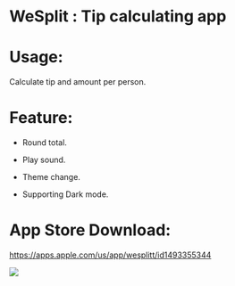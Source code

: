# WeSplit :  Tip calculating app

# Usage:

Calculate tip and amount per person.

# Feature:

- Round total.



- Play sound.


- Theme change.


- Supporting Dark mode.



# App Store Download: 
https://apps.apple.com/us/app/wesplitt/id1493355344




![](WeSplit.gif)
